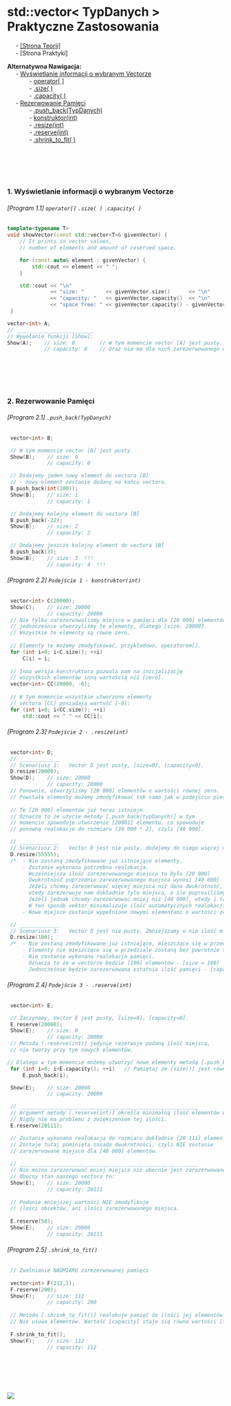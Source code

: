 # std::vector< TypDanych > <br/> Praktyczne Zastosowania
&nbsp;&nbsp;&nbsp;&nbsp; - [[Strona Teorii]](https://github.com/Ptysiek/CPP-Notatki/blob/master/workspace/NewApproach/std_vector.md) \
&nbsp;&nbsp;&nbsp;&nbsp; - [Strona Praktyki]



**Alternatywna Nawigacja:**  
&nbsp;&nbsp;&nbsp;&nbsp; - [Wyświetlanie informacji o wybranym Vectorze](#1-Wyświetlanie-informacji-o-wybranym-Vectorze) \
&nbsp;&nbsp;&nbsp;&nbsp;&nbsp;&nbsp;&nbsp;&nbsp;&nbsp;&nbsp;&nbsp;&nbsp; - [operator[ ]](#program-11-operator-size--capacity-) \
&nbsp;&nbsp;&nbsp;&nbsp;&nbsp;&nbsp;&nbsp;&nbsp;&nbsp;&nbsp;&nbsp;&nbsp; - [.size( )](#program-11-operator-size--capacity-) \
&nbsp;&nbsp;&nbsp;&nbsp;&nbsp;&nbsp;&nbsp;&nbsp;&nbsp;&nbsp;&nbsp;&nbsp; - [.capacity( )](#program-11-operator-size--capacity-) \
&nbsp;&nbsp;&nbsp;&nbsp; - [Rezerwowanie Pamięci](#2-Rezerwowanie-Pamięci) \
&nbsp;&nbsp;&nbsp;&nbsp;&nbsp;&nbsp;&nbsp;&nbsp;&nbsp;&nbsp;&nbsp;&nbsp; - [.push_back(TypDanych)](#program-21-push_backtypdanych) \
&nbsp;&nbsp;&nbsp;&nbsp;&nbsp;&nbsp;&nbsp;&nbsp;&nbsp;&nbsp;&nbsp;&nbsp; - [konstruktor(int)](#program-22-podejście-1---konstruktorint) \
&nbsp;&nbsp;&nbsp;&nbsp;&nbsp;&nbsp;&nbsp;&nbsp;&nbsp;&nbsp;&nbsp;&nbsp; - [.resize(int)](#program-23-podejście-2---resizeint) \
&nbsp;&nbsp;&nbsp;&nbsp;&nbsp;&nbsp;&nbsp;&nbsp;&nbsp;&nbsp;&nbsp;&nbsp; - [.reserve(int)](#program-24-podejście-3---reserveint) \
&nbsp;&nbsp;&nbsp;&nbsp;&nbsp;&nbsp;&nbsp;&nbsp;&nbsp;&nbsp;&nbsp;&nbsp; - [.shrink_to_fit( )](#program-25-shrink_to_fit)




<br/><br/>
-------------
### 1. Wyświetlanie informacji o wybranym Vectorze
###### [Program 1.1] `operator[]` `.size( )` `.capacity( )`
```cpp
template<typename T>
void showVector(const std::vector<T>& givenVector) {
    // It prints in vector values, 
    // number of elements and amount of reserved space.

    for (const auto& element : givenVector) {
        std::cout << element << " ";
    }

    std::cout << "\n"
              << "size: "       << givenVector.size()      << "\n"              // Amount of existing elements
              << "capacity: "   << givenVector.capacity()  << "\n"              // Amount of reserved space
              << "space free: " << givenVector.capacity() - givenVector.size(); // Amount of elements that can add before next realocation.     
 }
```
```cpp
vector<int> A;
// _________________________
// Wywołanie funkcji [Show]:
Show(A);    // size: 0        // W tym momencie vector [A] jest pusty. Nie posiada elementów.
            // capacity: 0    // Oraz nie ma dla nich zarezerwowanego miejsca w pamięci.
```

<br/><br/>
-------------
### 2. Rezerwowanie Pamięci
###### [Program 2.1] `.push_back(TypDanych)`
```cpp
 vector<int> B;

 // W tym momencie vector [B] jest pusty
 Show(B);    // size: 0
             // capacity: 0

 // Dodajemy jeden nowy element do vectora [B] 
 // - nowy element zostanie dodany na końcu vectora.
 B.push_back(int(100));
 Show(B);    // size: 1
             // capacity: 1

 // Dodajemy kolejny element do vectora [B] 
 B.push_back(-22);
 Show(B);    // size: 2
             // capacity: 2

 // Dodajemy jeszcze kolejny element do vectora [B] 
 B.push_back(3);
 Show(B);    // size: 3  !!!
             // capacity: 4  !!!
```



###### [Program 2.2] `Podejście 1 - konstruktor(int)`
```cpp
 vector<int> C(20000);
 Show(C);    // size: 20000
             // capacity: 20000
 // Nie tylko zarezerwowaliśmy miejsce w pamięci dla [20 000] elementów,
 // jednocześnie utworzyliśmy te elementy, dlatego [size: 20000].
 // Wszystkie te elementy są równe zero.
 
 // Elementy te możemy zmodyfikować, przykładowo, operatorem[].
 for (int i=0; i<C.size(); ++i)
     C[i] = i;
 
 // Inna wersja konstruktora pozwala nam na inicjalizację 
 // wszystkich elementów inną wartością niż [zero].  
 vector<int> CC(20000, -6);
 
 // W tym momencie wszystkie utworzone elementy 
 // vectora [CC] posiadają wartość [-6]:
 for (int i=0; i<CC.size(); ++i)
     std::cout << " " << CC[i];
```
      
###### [Program 2.3] `Podejście 2 - .resize(int)`
```cpp
 vector<int> D;
 // _____________
 // Scenariusz 1:   Vector D jest pusty, [size=0], [capacity=0].
 D.resize(20000);
 Show(D);    // size: 20000
             // capacity: 20000
 // Ponownie, utworzyliśmy [20 000] elementów o wartości równej zero.
 // Powstałe elementy możemy zmodyfikować tak samo jak w podejściu pierwszym z konstruktorem.
 
 // Te [20 000] elementów już teraz istnieje.
 // Oznacza to że użycie metody [.push_back(typDanych)] w tym 
 // momencie spowoduje utworzenie [20001] elementu, co spowoduje
 // ponowną realokacje do rozmiaru [20 000 * 2], czyli [40 000].

 // _____________
 // Scenariusz 2:   Vector D jest nie pusty, dodajemy do niego więcej miejsca
 D.resize(55555);
 /*  - Nie zostaną zmodyfikowane już istniejące elementy.
     - Zostanie wykonana potrzebna realokacja.
       Wcześniejsza ilość zarezerwowanego miejsca to było [20 000]
       Dwukrotność poprzednio zarezerwowanego miejsca wynosi [40 000]
       Jeżeli chcemy zarezerwować więcej miejsca niż dana dwukrotność, 
       wtedy zarezerwuje nam dokładnie tyle miejsca, o ile poprosiliśmy. Czyli [55 555].
       Jeżeli jednak chcemy zarezerwować mniej niż [40 000], wtedy i tak zarezerwuje nam [40 000].
       W ten sposób vektor minimalizuje ilość automatycznych realokacji w przyszłości.
     - Nowe miejsce zostanie wypełnione nowymi elementami o wartości zero.  */

 // _____________
 // Scenariusz 3:   Vector D jest nie pusty, Zmniejszamy w nim ilość miejsca
 D.resize(100);
 /*  - Nie zostaną zmodyfikowane już istniejące, mieszczące się w przedziale elementy.
     - Elementy nie mieszczące się w przedziale zostaną bez powrotnie skasowane.
     - Nie zostanie wykonana realokacja pamięci.
       Oznacza to że w vectorze będzie [100] elementów - [size = 100]
       Jednocześnie będzie zarezerwowana ostatnia ilość pamięci - [capacity = 55 555]  */
```

###### [Program 2.4] `Podejście 3 - .reserve(int)`
```cpp
 vector<int> E;

 // Zaczynamy, Vector E jest pusty, [size=0], [capacity=0].
 E.reserve(20000);
 Show(E);    // size: 0
             // capacity: 20000
 // Metoda [.reserve(int)] jedynie rezerwuje podaną ilość miejsca,
 // nie tworzy przy tym nowych elementów.

// Dlatego w tym momencie możemy utworzyć nowe elementy metodą [.push_back(typDanych)]
 for (int i=0; i<E.capacity(); ++i)   // Pamiętaj że [size()] jest równe [zero].
     E.push_back(i);

 Show(E);    // size: 20000
             // capacity: 20000

 // __________________________________________________________
 // Argument metody [.reserve(int)] określa minimalną ilość elementów w vectorze.
 // Nigdy nie ma problemu z zwiększeniem tej ilości.
 E.reserve(20111);

 // Zostanie wykonana realokacja do rozmiaru dokładnie [20 111] elementów. 
 // Zostaje tutaj pominięta zasada dwukrotności, czyli NIE zostanie 
 // zarezerwowane miejsce dla [40 000] elementów.
 
 // __________________________________________________________
 // Nie można zarezerwować mniej miejsca niż obecnie jest zarezerwowane w vectorze.
 // Obecny stan naszego vectora to:
 Show(E);    // size: 20000
             // capacity: 20111
 
 // Podanie mniejszej wartości NIE zmodyfikuje
 // ilości obiektów, ani ilości zarezerwowanego miejsca. 
 
 E.reserve(50);
 Show(E);    // size: 20000
             // capacity: 20111
```

###### [Program 2.5] `.shrink_to_fit()`
```cpp
 // Zwalnianie NADMIARU zarezerwowanej pamięci
 
 vector<int> F(112,1);
 F.reserve(200);
 Show(F);    // size: 112
             // capacity: 200
 
 // Metoda [.shrink_to_fit()] realokuje pamięć do ilości jej elementów.
 // Nie usuwa elementów. Wartość [capacity] staje się równa wartości [size].
 
 F.shrink_to_fit();
 Show(F);    // size: 112
             // capacity: 112
```

<br/><br/>
-------------
![](https://github.com/Ptysiek/resources/blob/master/Ver2.PNG)
